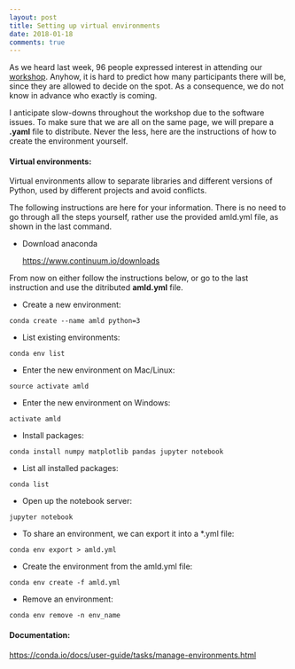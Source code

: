 ```yaml
---
layout: post
title: Setting up virtual environments
date: 2018-01-18
comments: true
---
```

As we heard last week, 96 people expressed interest in attending our [workshop](https://elizavetasemenova.github.io/blog/2018/01/07/Teaching-a-workshop-on-DL-for-NLP).
Anyhow, it is hard to predict how many participants there will be, since they are allowed to decide on the spot. As a consequence, we do not 
know in advance who exactly is coming.

I anticipate slow-downs throughout the workshop due to the software issues. To make sure that we are all on the same page, we will prepare
a **.yaml** file to distribute. Never the less, here are the instructions of how to create the environment yourself.


#### Virtual environments:
Virtual environments allow to separate libraries and different versions of Python, used by different projects and avoid conflicts.

The following instructions are here for your information. There is no need to go through all the steps yourself, rather use the provided amld.yml file, as shown in the last command.

- Download anaconda 

  https://www.continuum.io/downloads
  
From now on either follow the instructions below, or go to the last instruction and use the ditributed **amld.yml** file.

- Create a new environment:

```conda create --name amld python=3```

- List existing environments:

```conda env list```

- Enter the new environment on Mac/Linux:
   
```source activate amld```

- Enter the new environment on Windows:

```activate amld```  

- Install packages:

```conda install numpy matplotlib pandas jupyter notebook```


- List all installed packages:

```conda list```

- Open up the notebook server:

```jupyter notebook```

- To share an environment, we can export it into a *.yml file:

```conda env export > amld.yml```

- Create the environment from the amld.yml file:

```conda env create -f amld.yml```

- Remove an environment:

```conda env remove -n env_name```

#### Documentation:
https://conda.io/docs/user-guide/tasks/manage-environments.html
